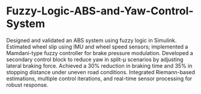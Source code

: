 # Fuzzy-Logic-ABS-and-Yaw-Control-System
Designed and validated an ABS system using fuzzy logic in Simulink. Estimated wheel slip using IMU and wheel speed sensors; implemented a Mamdani-type fuzzy controller for brake pressure modulation. Developed a secondary control block to reduce yaw in split-μ scenarios by adjusting lateral braking force. Achieved a 30% reduction in braking time and 35% in stopping distance under uneven road conditions. Integrated Riemann-based estimations, multiple control iterations, and real-time sensor processing for robust response.
